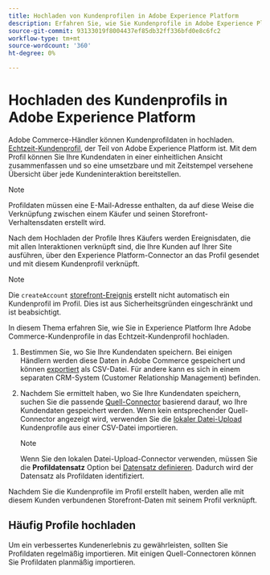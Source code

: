 ```yaml
---
title: Hochladen von Kundenprofilen in Adobe Experience Platform
description: Erfahren Sie, wie Sie Kundenprofile in Adobe Experience Platform hochladen.
source-git-commit: 93133019f8004437ef85db32ff336bfd0e8c6fc2
workflow-type: tm+mt
source-wordcount: '360'
ht-degree: 0%

---
```


# Hochladen des Kundenprofils in Adobe Experience Platform

Adobe Commerce-Händler können Kundenprofildaten in hochladen. [Echtzeit-Kundenprofil](https://experienceleague.adobe.com/docs/experience-platform/profile/home.html), der Teil von Adobe Experience Platform ist. Mit dem Profil können Sie Ihre Kundendaten in einer einheitlichen Ansicht zusammenfassen und so eine umsetzbare und mit Zeitstempel versehene Übersicht über jede Kundeninteraktion bereitstellen.

>[!NOTE]
>
> Profildaten müssen eine E-Mail-Adresse enthalten, da auf diese Weise die Verknüpfung zwischen einem Käufer und seinen Storefront-Verhaltensdaten erstellt wird.

Nach dem Hochladen der Profile Ihres Käufers werden Ereignisdaten, die mit allen Interaktionen verknüpft sind, die Ihre Kunden auf Ihrer Site ausführen, über den Experience Platform-Connector an das Profil gesendet und mit diesem Kundenprofil verknüpft.

>[!NOTE]
>
> Die `createAccount` [storefront-Ereignis](events.md) erstellt nicht automatisch ein Kundenprofil im Profil. Dies ist aus Sicherheitsgründen eingeschränkt und ist beabsichtigt.

In diesem Thema erfahren Sie, wie Sie in Experience Platform Ihre Adobe Commerce-Kundenprofile in das Echtzeit-Kundenprofil hochladen.

1. Bestimmen Sie, wo Sie Ihre Kundendaten speichern. Bei einigen Händlern werden diese Daten in Adobe Commerce gespeichert und können [exportiert](https://docs.magento.com/user-guide/system/data-export.html) als CSV-Datei. Für andere kann es sich in einem separaten CRM-System (Customer Relationship Management) befinden.

1. Nachdem Sie ermittelt haben, wo Sie Ihre Kundendaten speichern, suchen Sie die passende [Quell-Connector](https://experienceleague.adobe.com/docs/experience-platform/sources/home.html?lang=en) basierend darauf, wo Ihre Kundendaten gespeichert werden. Wenn kein entsprechender Quell-Connector angezeigt wird, verwenden Sie die [lokaler Datei-Upload](https://experienceleague.adobe.com/docs/experience-platform/sources/ui-tutorials/create/local-system/local-file-upload.html) Kundenprofile aus einer CSV-Datei importieren.

   >[!NOTE]
   >
   > Wenn Sie den lokalen Datei-Upload-Connector verwenden, müssen Sie die **Profildatensatz** Option bei [Datensatz definieren](https://experienceleague.adobe.com/docs/experience-platform/sources/ui-tutorials/create/local-system/local-file-upload.html#use-an-existing-dataset). Dadurch wird der Datensatz als Profildaten identifiziert.

Nachdem Sie die Kundenprofile im Profil erstellt haben, werden alle mit diesem Kunden verbundenen Storefront-Daten mit seinem Profil verknüpft.

## Häufig Profile hochladen

Um ein verbessertes Kundenerlebnis zu gewährleisten, sollten Sie Profildaten regelmäßig importieren. Mit einigen Quell-Connectoren können Sie Profildaten planmäßig importieren.
